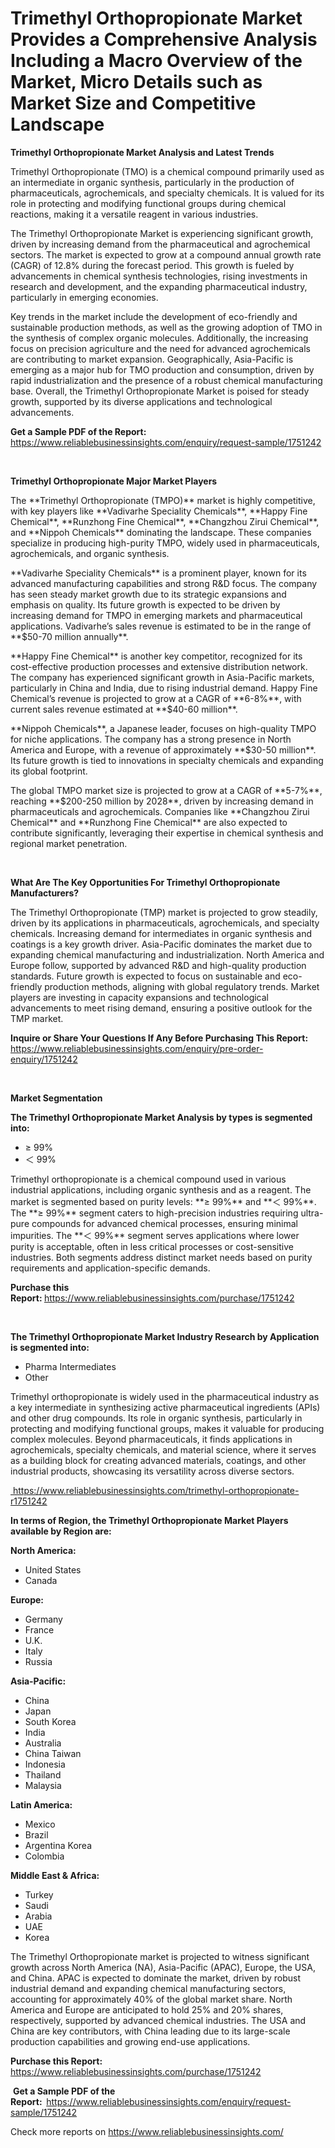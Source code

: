 <p><h1>Trimethyl Orthopropionate Market Provides a Comprehensive Analysis Including a Macro Overview of the Market, Micro Details such as Market Size and Competitive Landscape</h1></p><p><strong>Trimethyl Orthopropionate Market Analysis and Latest Trends</strong></p>
<p><p>Trimethyl Orthopropionate (TMO) is a chemical compound primarily used as an intermediate in organic synthesis, particularly in the production of pharmaceuticals, agrochemicals, and specialty chemicals. It is valued for its role in protecting and modifying functional groups during chemical reactions, making it a versatile reagent in various industries.</p><p>The Trimethyl Orthopropionate Market is experiencing significant growth, driven by increasing demand from the pharmaceutical and agrochemical sectors. The market is expected to grow at a compound annual growth rate (CAGR) of 12.8% during the forecast period. This growth is fueled by advancements in chemical synthesis technologies, rising investments in research and development, and the expanding pharmaceutical industry, particularly in emerging economies.</p><p>Key trends in the market include the development of eco-friendly and sustainable production methods, as well as the growing adoption of TMO in the synthesis of complex organic molecules. Additionally, the increasing focus on precision agriculture and the need for advanced agrochemicals are contributing to market expansion. Geographically, Asia-Pacific is emerging as a major hub for TMO production and consumption, driven by rapid industrialization and the presence of a robust chemical manufacturing base. Overall, the Trimethyl Orthopropionate Market is poised for steady growth, supported by its diverse applications and technological advancements.</p></p>
<p><strong>Get a Sample PDF of the Report:&nbsp;</strong> <a href="https://www.reliablebusinessinsights.com/enquiry/request-sample/1751242?utm_campaign=75&utm_medium=2&utm_source=Github&utm_content=ia&utm_term=26012025&utm_id=trimethyl-orthopropionate">https://www.reliablebusinessinsights.com/enquiry/request-sample/1751242</a></p>
<p>&nbsp;</p>
<p><strong>Trimethyl Orthopropionate Major Market Players</strong></p>
<p><p>The **Trimethyl Orthopropionate (TMPO)** market is highly competitive, with key players like **Vadivarhe Speciality Chemicals**, **Happy Fine Chemical**, **Runzhong Fine Chemical**, **Changzhou Zirui Chemical**, and **Nippoh Chemicals** dominating the landscape. These companies specialize in producing high-purity TMPO, widely used in pharmaceuticals, agrochemicals, and organic synthesis.</p><p>**Vadivarhe Speciality Chemicals** is a prominent player, known for its advanced manufacturing capabilities and strong R&D focus. The company has seen steady market growth due to its strategic expansions and emphasis on quality. Its future growth is expected to be driven by increasing demand for TMPO in emerging markets and pharmaceutical applications. Vadivarhe’s sales revenue is estimated to be in the range of **$50-70 million annually**.</p><p>**Happy Fine Chemical** is another key competitor, recognized for its cost-effective production processes and extensive distribution network. The company has experienced significant growth in Asia-Pacific markets, particularly in China and India, due to rising industrial demand. Happy Fine Chemical’s revenue is projected to grow at a CAGR of **6-8%**, with current sales revenue estimated at **$40-60 million**.</p><p>**Nippoh Chemicals**, a Japanese leader, focuses on high-quality TMPO for niche applications. The company has a strong presence in North America and Europe, with a revenue of approximately **$30-50 million**. Its future growth is tied to innovations in specialty chemicals and expanding its global footprint.</p><p>The global TMPO market size is projected to grow at a CAGR of **5-7%**, reaching **$200-250 million by 2028**, driven by increasing demand in pharmaceuticals and agrochemicals. Companies like **Changzhou Zirui Chemical** and **Runzhong Fine Chemical** are also expected to contribute significantly, leveraging their expertise in chemical synthesis and regional market penetration.</p></p>
<p>&nbsp;</p>
<p><strong>What Are The Key Opportunities For Trimethyl Orthopropionate Manufacturers?</strong></p>
<p><p>The Trimethyl Orthopropionate (TMP) market is projected to grow steadily, driven by its applications in pharmaceuticals, agrochemicals, and specialty chemicals. Increasing demand for intermediates in organic synthesis and coatings is a key growth driver. Asia-Pacific dominates the market due to expanding chemical manufacturing and industrialization. North America and Europe follow, supported by advanced R&D and high-quality production standards. Future growth is expected to focus on sustainable and eco-friendly production methods, aligning with global regulatory trends. Market players are investing in capacity expansions and technological advancements to meet rising demand, ensuring a positive outlook for the TMP market.</p></p>
<p><strong>Inquire or Share Your Questions If Any Before Purchasing This Report:</strong> <a href="https://www.reliablebusinessinsights.com/enquiry/pre-order-enquiry/1751242?utm_campaign=75&utm_medium=2&utm_source=Github&utm_content=ia&utm_term=26012025&utm_id=trimethyl-orthopropionate">https://www.reliablebusinessinsights.com/enquiry/pre-order-enquiry/1751242</a></p>
<p>&nbsp;</p>
<p><strong>Market Segmentation</strong></p>
<p><strong>The Trimethyl Orthopropionate Market Analysis by types is segmented into:</strong></p>
<p><ul><li>≥ 99%</li><li>＜ 99%</li></ul></p>
<p><p>Trimethyl orthopropionate is a chemical compound used in various industrial applications, including organic synthesis and as a reagent. The market is segmented based on purity levels: **≥ 99%** and **＜ 99%**. The **≥ 99%** segment caters to high-precision industries requiring ultra-pure compounds for advanced chemical processes, ensuring minimal impurities. The **＜ 99%** segment serves applications where lower purity is acceptable, often in less critical processes or cost-sensitive industries. Both segments address distinct market needs based on purity requirements and application-specific demands.</p></p>
<p><strong>Purchase this Report:&nbsp;</strong><a href="https://www.reliablebusinessinsights.com/purchase/1751242?utm_campaign=75&utm_medium=2&utm_source=Github&utm_content=ia&utm_term=26012025&utm_id=trimethyl-orthopropionate">https://www.reliablebusinessinsights.com/purchase/1751242</a></p>
<p>&nbsp;</p>
<p><strong>The Trimethyl Orthopropionate Market Industry Research by Application is segmented into:</strong></p>
<p><ul><li>Pharma Intermediates</li><li>Other</li></ul></p>
<p><p>Trimethyl orthopropionate is widely used in the pharmaceutical industry as a key intermediate in synthesizing active pharmaceutical ingredients (APIs) and other drug compounds. Its role in organic synthesis, particularly in protecting and modifying functional groups, makes it valuable for producing complex molecules. Beyond pharmaceuticals, it finds applications in agrochemicals, specialty chemicals, and material science, where it serves as a building block for creating advanced materials, coatings, and other industrial products, showcasing its versatility across diverse sectors.</p></p>
<p><a href="https://www.reliablebusinessinsights.com/trimethyl-orthopropionate-r1751242?utm_campaign=75&utm_medium=2&utm_source=Github&utm_content=ia&utm_term=26012025&utm_id=trimethyl-orthopropionate">&nbsp;https://www.reliablebusinessinsights.com/trimethyl-orthopropionate-r1751242</a></p>
<p><strong>In terms of Region, the Trimethyl Orthopropionate Market Players available by Region are:</strong></p>
<p>
    <p> <strong> North America: </strong>
        <ul>
            <li>United States</li>
            <li>Canada</li>
        </ul>
        </p> 
    <p> <strong> Europe: </strong>
        <ul>
            <li>Germany</li>
            <li>France</li>
            <li>U.K.</li>
            <li>Italy</li>
            <li>Russia</li>
        </ul>
        </p> 
    <p> <strong> Asia-Pacific: </strong>
        <ul>
            <li>China</li>
            <li>Japan</li>
            <li>South Korea</li>
            <li>India</li>
            <li>Australia</li>
            <li>China Taiwan</li>
            <li>Indonesia</li>
            <li>Thailand</li>
            <li>Malaysia</li>
        </ul>
        </p> 
    <p> <strong> Latin America: </strong>
        <ul>
            <li>Mexico</li>
            <li>Brazil</li>
            <li>Argentina Korea</li>
            <li>Colombia</li>
        </ul>
        </p> 
    <p> <strong> Middle East & Africa: </strong>
        <ul>
            <li>Turkey</li>
            <li>Saudi</li>
            <li>Arabia</li>
            <li>UAE</li>
            <li>Korea</li>
        </ul>
    </p>
    </p>
<p><p>The Trimethyl Orthopropionate market is projected to witness significant growth across North America (NA), Asia-Pacific (APAC), Europe, the USA, and China. APAC is expected to dominate the market, driven by robust industrial demand and expanding chemical manufacturing sectors, accounting for approximately 40% of the global market share. North America and Europe are anticipated to hold 25% and 20% shares, respectively, supported by advanced chemical industries. The USA and China are key contributors, with China leading due to its large-scale production capabilities and growing end-use applications.</p></p>
<p><strong>Purchase this Report: </strong><a href="https://www.reliablebusinessinsights.com/purchase/1751242?utm_campaign=75&utm_medium=2&utm_source=Github&utm_content=ia&utm_term=26012025&utm_id=trimethyl-orthopropionate">https://www.reliablebusinessinsights.com/purchase/1751242</a></p>
<p>&nbsp;<strong>Get a Sample PDF of the Report:&nbsp;&nbsp;</strong><a href="https://www.reliablebusinessinsights.com/enquiry/request-sample/1751242?utm_campaign=75&utm_medium=2&utm_source=Github&utm_content=ia&utm_term=26012025&utm_id=trimethyl-orthopropionate">https://www.reliablebusinessinsights.com/enquiry/request-sample/1751242</a></p>
<p><strong></strong></p>
<p>Check more reports on <a href="https://www.reliablebusinessinsights.com/?utm_campaign=75&utm_medium=2&utm_source=Github&utm_content=ia&utm_term=26012025&utm_id=trimethyl-orthopropionate">https://www.reliablebusinessinsights.com/</a></p>